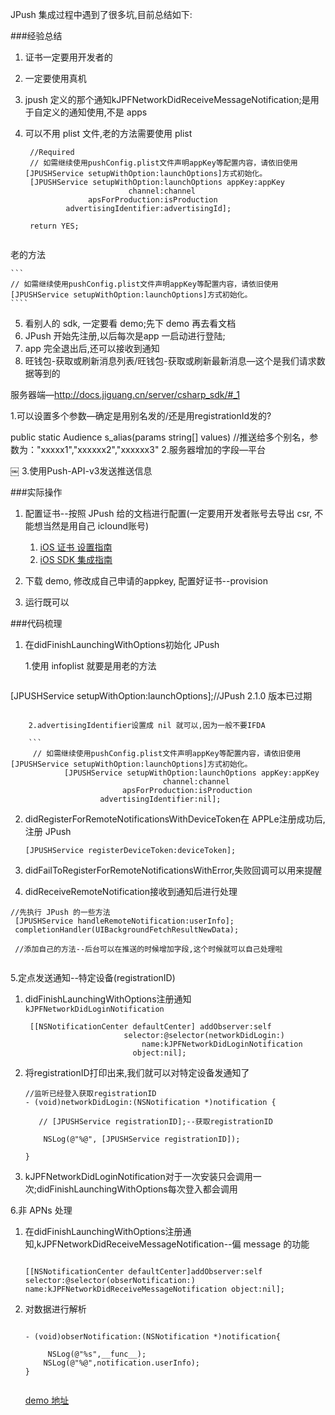 
JPush 集成过程中遇到了很多坑,目前总结如下:

###经验总结

1. 证书一定要用开发者的
2. 一定要使用真机
3. jpush 定义的那个通知kJPFNetworkDidReceiveMessageNotification;是用于自定义的通知使用,不是 apps
4. 可以不用 plist 文件,老的方法需要使用 plist
 
	 ```
	  //Required
	  // 如需继续使用pushConfig.plist文件声明appKey等配置内容，请依旧使用[JPUSHService setupWithOption:launchOptions]方式初始化。
	  [JPUSHService setupWithOption:launchOptions appKey:appKey
	                        channel:channel
	               apsForProduction:isProduction
	          advertisingIdentifier:advertisingId];
	
	  return YES;
	  
	  ```
老的方法
		
	```
	// 如需继续使用pushConfig.plist文件声明appKey等配置内容，请依旧使用[JPUSHService setupWithOption:launchOptions]方式初始化。
	````

5. 看别人的 sdk, 一定要看 demo;先下 demo 再去看文档
6. JPush 开始先注册,以后每次是app 一启动进行登陆;
7. app 完全退出后,还可以接收到通知
8. 旺钱包-获取或刷新消息列表/旺钱包-获取或刷新最新消息—这个是我们请求数据等到的

服务器端—http://docs.jiguang.cn/server/csharp_sdk/#_1

1.可以设置多个参数—确定是用别名发的/还是用registrationId发的?

public static Audience s_alias(params string[] values) //推送给多个别名，参数为："xxxxx1","xxxxxx2","xxxxxx3"
2.服务器增加的字段—平台

￼
3.使用Push-API-v3发送推送信息

###实际操作

1. 配置证书--按照 JPush 给的文档进行配置(一定要用开发者账号去导出 csr, 不能想当然是用自己 iclound账号)

	
	1. [iOS 证书 设置指南](http://docs.jiguang.cn/client/ios_tutorials/#ios_1)
	2. [iOS SDK 集成指南](http://docs.jiguang.cn/guideline/ios_guide/#sdk)

2. 下载 demo, 修改成自己申请的appkey, 配置好证书--provision 
3. 运行既可以

###代码梳理

1. 在didFinishLaunchingWithOptions初始化 JPush

	1.使用 infoplist 就要是用老的方法
	

	```
[JPUSHService setupWithOption:launchOptions];//JPush 2.1.0 版本已过期
```
	
	2.advertisingIdentifier设置成 nil 就可以,因为一般不要IFDA
	
	```
	 // 如需继续使用pushConfig.plist文件声明appKey等配置内容，请依旧使用[JPUSHService setupWithOption:launchOptions]方式初始化。
		    [JPUSHService setupWithOption:launchOptions appKey:appKey
		                          channel:channel
		                 apsForProduction:isProduction
		            advertisingIdentifier:nil];
```

2. didRegisterForRemoteNotificationsWithDeviceToken在 APPLe注册成功后,注册 JPush

	```
	[JPUSHService registerDeviceToken:deviceToken];
	```
3. didFailToRegisterForRemoteNotificationsWithError,失败回调可以用来提醒
4. didReceiveRemoteNotification接收到通知后进行处理

```
//先执行 JPush 的一些方法
 [JPUSHService handleRemoteNotification:userInfo];
 completionHandler(UIBackgroundFetchResultNewData);
 
 //添加自己的方法--后台可以在推送的时候增加字段,这个时候就可以自己处理啦
 

```
5.定点发送通知--特定设备(registrationID)

1. didFinishLaunchingWithOptions注册通知`kJPFNetworkDidLoginNotification`

	```
	 [[NSNotificationCenter defaultCenter] addObserver:self
	                      selector:@selector(networkDidLogin:)
	                          name:kJPFNetworkDidLoginNotification
	                        object:nil];
	```
2. 将registrationID打印出来,我们就可以对特定设备发通知了

	```
	//监听已经登入获取registrationID
	- (void)networkDidLogin:(NSNotification *)notification {
	   
	   // [JPUSHService registrationID];--获取registrationID
	    
	    NSLog(@"%@", [JPUSHService registrationID]);
	
	}
	```
3. kJPFNetworkDidLoginNotification对于一次安装只会调用一次;didFinishLaunchingWithOptions每次登入都会调用

6.非 APNs 处理

1. 在didFinishLaunchingWithOptions注册通知,kJPFNetworkDidReceiveMessageNotification--偏 message 的功能

	
	```
	
	[[NSNotificationCenter defaultCenter]addObserver:self selector:@selector(obserNotification:) name:kJPFNetworkDidReceiveMessageNotification object:nil];
	```

2. 对数据进行解析

	```
	
	- (void)obserNotification:(NSNotification *)notification{
	    
	     NSLog(@"%s",__func__);
	    NSLog(@"%@",notification.userInfo);
	}
	
	
	```
	
	[demo 地址](https://github.com/xeroxmx/demo.git)
